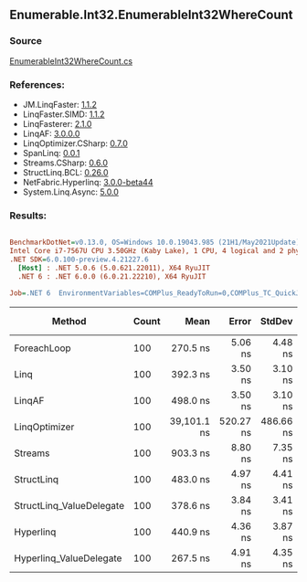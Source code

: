 ﻿## Enumerable.Int32.EnumerableInt32WhereCount

### Source
[EnumerableInt32WhereCount.cs](../LinqBenchmarks/Enumerable/Int32/EnumerableInt32WhereCount.cs)

### References:
- JM.LinqFaster: [1.1.2](https://www.nuget.org/packages/JM.LinqFaster/1.1.2)
- LinqFaster.SIMD: [1.1.2](https://www.nuget.org/packages/LinqFaster.SIMD/1.0.3)
- LinqFasterer: [2.1.0](https://www.nuget.org/packages/LinqFasterer/2.1.0)
- LinqAF: [3.0.0.0](https://www.nuget.org/packages/LinqAF/3.0.0.0)
- LinqOptimizer.CSharp: [0.7.0](https://www.nuget.org/packages/LinqOptimizer.CSharp/0.7.0)
- SpanLinq: [0.0.1](https://www.nuget.org/packages/SpanLinq/0.0.1)
- Streams.CSharp: [0.6.0](https://www.nuget.org/packages/Streams.CSharp/0.6.0)
- StructLinq.BCL: [0.26.0](https://www.nuget.org/packages/StructLinq/0.26.0)
- NetFabric.Hyperlinq: [3.0.0-beta44](https://www.nuget.org/packages/NetFabric.Hyperlinq/3.0.0-beta44)
- System.Linq.Async: [5.0.0](https://www.nuget.org/packages/System.Linq.Async/5.0.0)

### Results:
``` ini

BenchmarkDotNet=v0.13.0, OS=Windows 10.0.19043.985 (21H1/May2021Update)
Intel Core i7-7567U CPU 3.50GHz (Kaby Lake), 1 CPU, 4 logical and 2 physical cores
.NET SDK=6.0.100-preview.4.21227.6
  [Host] : .NET 5.0.6 (5.0.621.22011), X64 RyuJIT
  .NET 6 : .NET 6.0.0 (6.0.21.22210), X64 RyuJIT

Job=.NET 6  EnvironmentVariables=COMPlus_ReadyToRun=0,COMPlus_TC_QuickJitForLoops=1,COMPlus_TieredPGO=1  Runtime=.NET 6.0  

```
|                   Method | Count |        Mean |     Error |    StdDev |          Ratio | RatioSD |  Gen 0 | Gen 1 | Gen 2 | Allocated |
|------------------------- |------ |------------:|----------:|----------:|---------------:|--------:|-------:|------:|------:|----------:|
|              ForeachLoop |   100 |    270.5 ns |   5.06 ns |   4.48 ns |       baseline |         | 0.0191 |     - |     - |      40 B |
|                     Linq |   100 |    392.3 ns |   3.50 ns |   3.10 ns |   1.45x slower |   0.02x | 0.0191 |     - |     - |      40 B |
|                   LinqAF |   100 |    498.0 ns |   3.50 ns |   3.10 ns |   1.84x slower |   0.04x | 0.0191 |     - |     - |      40 B |
|            LinqOptimizer |   100 | 39,101.1 ns | 520.27 ns | 486.66 ns | 144.54x slower |   2.21x | 9.7656 |     - |     - |  20,501 B |
|                  Streams |   100 |    903.3 ns |   8.80 ns |   7.35 ns |   3.33x slower |   0.08x | 0.1907 |     - |     - |     400 B |
|               StructLinq |   100 |    483.0 ns |   4.97 ns |   4.41 ns |   1.79x slower |   0.03x | 0.0458 |     - |     - |      96 B |
| StructLinq_ValueDelegate |   100 |    378.6 ns |   3.84 ns |   3.41 ns |   1.40x slower |   0.03x | 0.0191 |     - |     - |      40 B |
|                Hyperlinq |   100 |    440.9 ns |   4.36 ns |   3.87 ns |   1.63x slower |   0.03x | 0.0191 |     - |     - |      40 B |
|  Hyperlinq_ValueDelegate |   100 |    267.5 ns |   4.91 ns |   4.35 ns |   1.01x faster |   0.02x | 0.0191 |     - |     - |      40 B |
